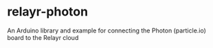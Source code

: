 # relayr-photon
An Arduino library and example for connecting the Photon (particle.io) board to the Relayr cloud
